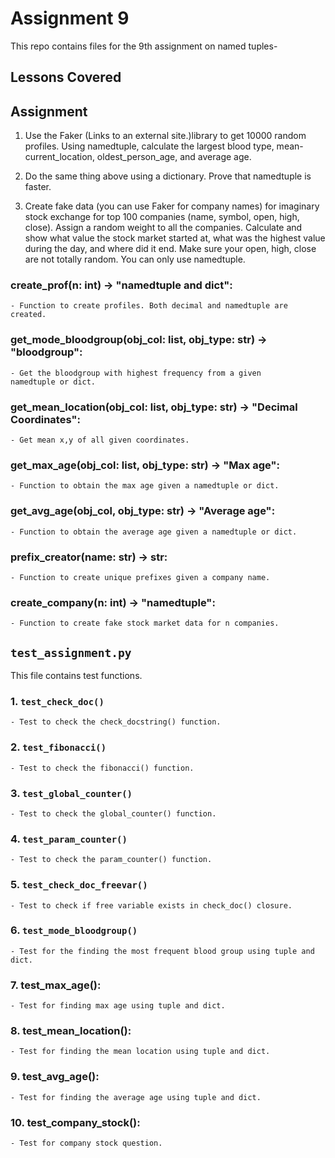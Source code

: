 # Assignment 9

This repo contains files for the 9th assignment on named tuples-

## Lessons Covered

## Assignment

1. Use the Faker (Links to an external site.)library to get 10000 random profiles. Using namedtuple, calculate the largest blood type, mean-current_location, oldest_person_age, and average age.

2. Do the same thing above using a dictionary. Prove that namedtuple is faster.

3. Create fake data (you can use Faker for company names) for imaginary stock exchange for top 100 companies (name, symbol, open, high, close). Assign a random weight to all the companies. Calculate and show what value the stock market started at, what was the highest value during the day, and where did it end. Make sure your open, high, close are not totally random. You can only use namedtuple.

### create_prof(n: int) -> "namedtuple and dict":

    - Function to create profiles. Both decimal and namedtuple are created.

### get_mode_bloodgroup(obj_col: list, obj_type: str) -> "bloodgroup":

    - Get the bloodgroup with highest frequency from a given
    namedtuple or dict.

### get_mean_location(obj_col: list, obj_type: str) -> "Decimal Coordinates":

    - Get mean x,y of all given coordinates.

### get_max_age(obj_col: list, obj_type: str) -> "Max age":

    - Function to obtain the max age given a namedtuple or dict.

### get_avg_age(obj_col, obj_type: str) -> "Average age":

    - Function to obtain the average age given a namedtuple or dict.

### prefix_creator(name: str) -> str:

    - Function to create unique prefixes given a company name.

### create_company(n: int) -> "namedtuple":

    - Function to create fake stock market data for n companies.

## `test_assignment.py`

This file contains test functions.

### 1. `test_check_doc()`

    - Test to check the check_docstring() function.

### 2. `test_fibonacci()`

    - Test to check the fibonacci() function.

### 3. `test_global_counter()`

    - Test to check the global_counter() function.

### 4. `test_param_counter()`

    - Test to check the param_counter() function.

### 5. `test_check_doc_freevar()`

    - Test to check if free variable exists in check_doc() closure.

### 6. `test_mode_bloodgroup()`

    - Test for the finding the most frequent blood group using tuple and dict.

### 7. test_max_age():

    - Test for finding max age using tuple and dict.

### 8. test_mean_location():

    - Test for finding the mean location using tuple and dict.

### 9. test_avg_age():

    - Test for finding the average age using tuple and dict.

### 10. test_company_stock():

    - Test for company stock question.
